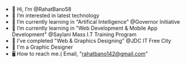 - 👋 Hi, I’m @RahatBano58
- 👀 I’m interested in latest technology
- 🌱 I’m currently learning in "Artifical Intelligence" @Governor Initiative 
- 🌱 I’m currently learning in "Web Development & Mobile App Development" @Saylani Mass I.T Training Program
- 🌱 I’ve completed  "Web & Graphics Designing" @JDC IT Free City
- 🌱 I'm a Graphic Designer
- 🖥 How to reach me.( Email, "rahatbano142@gmail.com"
